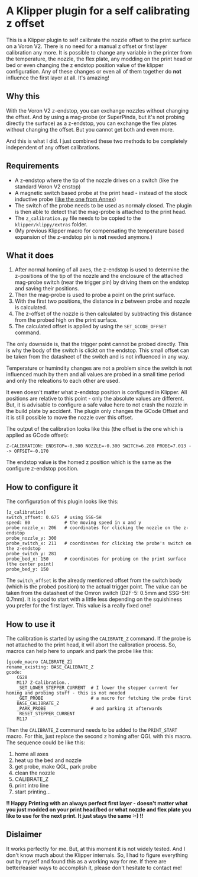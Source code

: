 # A Klipper plugin for a self calibrating z offset

This is a Klipper plugin to self calibrate the nozzle offset to the print surface on a Voron V2.
There is no need for a manual z offset or first layer calibration any more. It is possible to change any variable in the printer from the temperature,
the nozzle, the flex plate, any modding on the print head or bed or even changing the z endstop position value of the klipper configuration.
Any of these changes or even all of them together do **not** influence the first layer at all. It's amazing!

## Why this

With the Voron V2 z-endstop, you can exchange nozzles without changing the offset. And by using a mag-probe (or SuperPinda, but it's not probing
directly the surface) as a z-endstop, you can exchange the flex plates without changing the offset. But you cannot get both and even more.

And this is what I did. I just combined these two methods to be completely independent of any offset calibrations.

## Requirements

- A z-endstop where the tip of the nozzle drives on a switch (like the standard Voron V2 enstop)
- A magnetic switch based probe at the print head - instead of the stock inductive probe ([like the one from Annex](https://github.com/Annex-Engineering/Annex-Engineering_Other_Printer_Mods/tree/master/VORON_Printers/VORON_V2dot4/Afterburner%2BMagnetic_Probe_X_Carriage_Dual_MGN9))
- The switch of the probe needs to be used as normaly closed. The plugin is then able to detect that the mag-probe is attached to the print head.
- The `z_calibration.py` file needs to be copied to the `klipper/klippy/extras` folder.
- (My previous Klipper macro for compensating the temperature based expansion of the z-endstop pin is **not** needed anymore.)

## What it does

1. After normal homing of all axes, the z-endstop is used to determine the z-positions of the tip of the nozzle and the enclosure of the attached mag-probe switch (near the trigger pin) by driving them on the endstop and saving their positions.
2. Then the mag-probe is used to probe a point on the print surface.
3. With the first two positions, the distance in z between probe and nozzle is calculated.
4. The z-offset of the nozzle is then calculated by subtracting this distance from the probed high on the print surface.
5. The calculated offset is applied by using the `SET_GCODE_OFFSET` command.

The only downside is, that the trigger point cannot be probed directly. This is why the body of the switch is clickt on the endstop. This small offset can be taken from the datasheet of the switch and is not influenced in any way.

Temperature or humindity changes are not a problem since the switch is not influenced much by them and all values are probed in a small time period and only the releations to each other are used.

It even doesn't matter what z-endstop position is configured in Klipper. All positions are relative to this point - only the absolute values are different. But, it is advisable to configure a safe value here to not crash the nozzle in the build plate by accident. The plugin only changes the GCode Offset and it is still possible to move the nozzle over this offset.

The output of the calibration looks like this (the offset is the one which is applied as GCode offset):

```
Z-CALIBRATION: ENDSTOP=-0.300 NOZZLE=-0.300 SWITCH=6.208 PROBE=7.013 --> OFFSET=-0.170
```

The endstop value is the homed z position which is the same as the configure z-endstop position.

## How to configure it

The configuration of this plugin looks like this:

```
[z_calibration]
switch_offset: 0.675  # using SSG-5H
speed: 80             # the moving speed in x and y
probe_nozzle_x: 206   # coordinates for clicking the nozzle on the z-endstop
probe_nozzle_y: 300
probe_switch_x: 211   # coordinates for clicking the probe's switch on the z-endstop
probe_switch_y: 281
probe_bed_x: 150      # coordinates for probing on the print surface (the center point)
probe_bed_y: 150
```

The `switch_offset` is the already mentioned offset from the switch body (which is the probed position) to the actual trigger point. The value can be taken from the datasheet of the Omron switch (D2F-5: 0.5mm and SSG-5H: 0.7mm). It is good to start with a little less depending on the squishiness you prefer for the first layer. This value is a really fixed one!

## How to use it

The calibration is started by using the `CALIBRATE_Z` command. If the probe is not attached to the print head, it will abort the calibration process.
So, macros can help here to unpark and park the probe like this:

```
[gcode_macro CALIBRATE_Z]
rename_existing: BASE_CALIBRATE_Z
gcode:
    CG28
    M117 Z-Calibration..
    _SET_LOWER_STEPPER_CURRENT  # I lower the stepper current for homing and probing stuff - this is not needed 
    _GET_PROBE                  # a macro for fetching the probe first
    BASE_CALIBRATE_Z
    _PARK_PROBE                 # and parking it afterwards
    _RESET_STEPPER_CURRENT
    M117
```

Then the `CALIBRATE_Z` command needs to be added to the `PRINT_START` macro. For this, just replace the second z homing after QGL with this macro. The sequence could be like this:

1. home all axes
2. heat up the bed and nozzle
3. get probe, make QGL, park probe
4. clean the nozzle
5. CALIBRATE_Z
6. print intro line
7. start printing...

**!! Happy Printing with an always perfect first layer - doesn't matter what you just modded on your print head/bed or what nozzle and flex plate you like to use for the next print. It just stays the same :-) !!**

## Dislaimer

It works perfectly for me. But, at this moment it is not widely tested. And I don't know much about the Klipper internals. So, I had to figure everything out by myself and found this as a working way for me. If there are better/easier ways to accomplish it, please don't hesitate to contact me!
